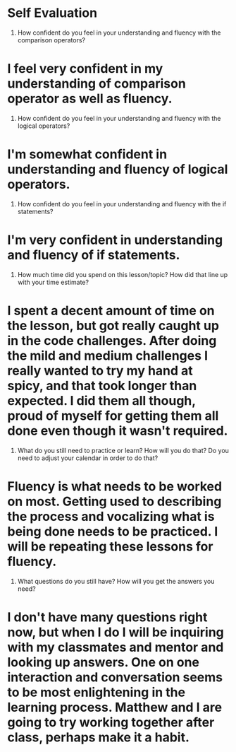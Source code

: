 # Self Evaluation

1. How confident do you feel in your understanding and fluency with the comparison operators? 
# I feel very confident in my understanding of comparison operator as well as fluency.
  
1. How confident do you feel in your understanding and fluency with the logical operators?
# I'm somewhat confident in understanding and fluency of logical operators.
1. How confident do you feel in your understanding and fluency with the if statements?
# I'm very confident in understanding and fluency of if statements.
1. How much time did you spend on this lesson/topic? How did that line up with your time estimate? 
# I spent a decent amount of time on the lesson, but got really caught up in the code challenges. After doing the mild and medium challenges I really wanted to try my hand at spicy, and that took longer than expected. I did them all though, proud of myself for getting them all done even though it wasn't required.
1. What do you still need to practice or learn? How will you do that? Do you need to adjust your calendar in order to do that?
# Fluency is what needs to be worked on most. Getting used to describing the process and vocalizing what is being done needs to be practiced. I will be repeating these lessons for fluency.
1. What questions do you still have? How will you get the answers you need?
# I don't have many questions right now, but when I do I will be inquiring with my classmates and mentor and looking up answers. One on one interaction and conversation seems to be most enlightening in the learning process. Matthew and I are going to try working together after class, perhaps make it a habit. 
